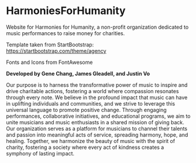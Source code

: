 # HarmoniesForHumanity
Website for Harmonies for Humanity, a non-profit organization dedicated to music performances to raise money for charities.

Template taken from StartBootstrap: https://startbootstrap.com/theme/agency

Fonts and Icons from FontAwesome

**Developed by Gene Chang, James Gleadell, and Justin Vo**

Our purpose is to harness the transformative power of music to inspire and drive charitable actions, fostering a world where compassion resonates through every note. We believe in the profound impact that music can have in uplifting individuals and communities, and we strive to leverage this universal language to promote positive change. Through engaging performances, collaborative initiatives, and educational programs, we aim to unite musicians and music enthusiasts in a shared mission of giving back. Our organization serves as a platform for musicians to channel their talents and passion into meaningful acts of service, spreading harmony, hope, and healing. Together, we harmonize the beauty of music with the spirit of charity, fostering a society where every act of kindness creates a symphony of lasting impact.
